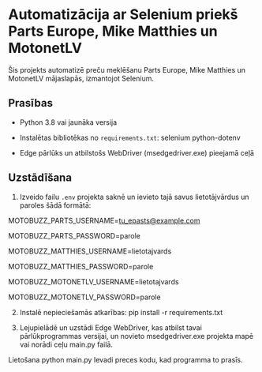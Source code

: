# Automatizācija ar Selenium priekš Parts Europe, Mike Matthies un MotonetLV

Šis projekts automatizē preču meklēšanu Parts Europe, Mike Matthies un MotonetLV mājaslapās, izmantojot Selenium.

## Prasības

- Python 3.8 vai jaunāka versija
- Instalētas bibliotēkas no `requirements.txt`:
selenium
python-dotenv

- Edge pārlūks un atbilstošs WebDriver (msedgedriver.exe) pieejamā ceļā

## Uzstādīšana

1. Izveido failu `.env` projekta saknē un ievieto tajā savus lietotājvārdus un paroles šādā formātā:

MOTOBUZZ_PARTS_USERNAME=tu_epasts@example.com

MOTOBUZZ_PARTS_PASSWORD=parole

MOTOBUZZ_MATTHIES_USERNAME=lietotajvards

MOTOBUZZ_MATTHIES_PASSWORD=parole

MOTOBUZZ_MOTONETLV_USERNAME=lietotajvards

MOTOBUZZ_MOTONETLV_PASSWORD=parole


2. Instalē nepieciešamās atkarības:
pip install -r requirements.txt

3. Lejupielādē un uzstādi Edge WebDriver, kas atbilst tavai pārlūkprogrammas versijai, un novieto msedgedriver.exe projekta mapē vai norādi ceļu main.py failā.

Lietošana
python main.py
Ievadi preces kodu, kad programma to prasīs.

